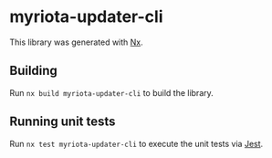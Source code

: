 # myriota-updater-cli

This library was generated with [Nx](https://nx.dev).

## Building

Run `nx build myriota-updater-cli` to build the library.

## Running unit tests

Run `nx test myriota-updater-cli` to execute the unit tests via [Jest](https://jestjs.io).
